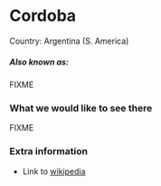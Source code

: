 # Cordoba

Country: Argentina (S. America)

##### Also known as:

FIXME

### What we would like to see there

FIXME

### Extra information

- Link to [wikipedia](https://wikipedia.com/FIXME)
